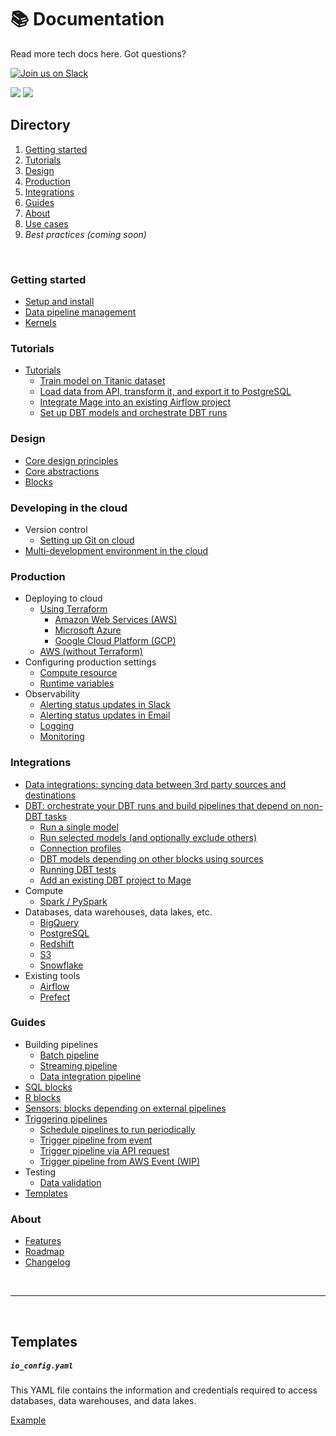 # 📚 Documentation

Read more tech docs here. Got questions?

[![Join us on Slack](https://img.shields.io/badge/%20-Join%20us%20on%20Slack-black?style=for-the-badge&logo=slack&labelColor=6B50D7)](https://www.mage.ai/chat)


![](https://user-images.githubusercontent.com/78053898/198753334-e47c8494-0289-4f96-9058-f0f2387b23fb.svg)
<img
  referrerpolicy="no-referrer-when-downgrade"
  src="https://static.scarf.sh/a.png?x-pxid=166cb008-7c31-4e95-909a-0f5fdc1d375a"
/>

## Directory

1. [Getting started](#getting-started)
1. [Tutorials](#tutorials)
1. [Design](#design)
1. [Production](#production)
1. [Integrations](#integrations)
1. [Guides](#guides)
1. [About](#about)
1. [Use cases](use_cases/README.md)
1. *Best practices (coming soon)*

<br />

### Getting started
- [Setup and install](tutorials/quick_start/setup.md)
- [Data pipeline management](features/orchestration/README.md)
- [Kernels](kernels/README.md)

### Tutorials
- [Tutorials](tutorials/README.md)
    - [Train model on Titanic dataset](tutorials/quick_start/train_titanic_model/README.md)
    - [Load data from API, transform it, and export it to PostgreSQL](tutorials/quick_start/etl_restaurant/README.md)
    - [Integrate Mage into an existing Airflow project](tutorials/airflow/integrate_into_existing_project/README.md)
    - [Set up DBT models and orchestrate DBT runs](tutorials/dbt/quick_start.md)

### Design
- [Core design principles](core/design_principles.md)
- [Core abstractions](core/abstractions.md)
- [Blocks](blocks/README.md)

### Developing in the cloud
- Version control
    - [Setting up Git on cloud](guides/version_control/Git.md)
- [Multi-development environment in the cloud](development/multi_development_environment/README.md)

### Production
- Deploying to cloud
    - [Using Terraform](deploy/terraform/README.md)
        - [Amazon Web Services (AWS)](deploy/terraform/AWS.md)
        - [Microsoft Azure](deploy/terraform/Azure.md)
        - [Google Cloud Platform (GCP)](deploy/terraform/GCP.md)
    - [AWS (without Terraform)](deploy/aws/README.md)
- Configuring production settings
    - [Compute resource](production/compute_resource.md)
    - [Runtime variables](production/runtime_variables.md)
- Observability
    - [Alerting status updates in Slack](observability/alerting/Slack.md)
    - [Alerting status updates in Email](observability/alerting/Email.md)
    - [Logging](features/orchestration/README.md#logs)
    - [Monitoring](observability/monitoring/README.md)

### Integrations
- [Data integrations: syncing data between 3rd party sources and destinations](data_integrations/README.md)
- [DBT: orchestrate your DBT runs and build pipelines that depend on non-DBT tasks](dbt/README.md)
    - [Run a single model](guides/dbt/run_model.md)
    - [Run selected models (and optionally exclude others)](guides/dbt/run_models.md)
    - [Connection profiles](guides/dbt/connection_profiles.md)
    - [DBT models depending on other blocks using sources](guides/dbt/dependencies.md)
    - [Running DBT tests](guides/dbt/tests.md)
    - [Add an existing DBT project to Mage](guides/dbt/add_existing_project.md)
- Compute
    - [Spark / PySpark](spark/setup/README.md)
- Databases, data warehouses, data lakes, etc.
    - [BigQuery](integrations/BigQuery.md)
    - [PostgreSQL](integrations/PostgreSQL.md)
    - [Redshift](integrations/Redshift.md)
    - [S3](integrations/S3.md)
    - [Snowflake](integrations/Snowflake.md)
- Existing tools
    - [Airflow](tutorials/airflow/integrate_into_existing_project/README.md)
    - [Prefect](production/prefect.md)

### Guides
- Building pipelines
    - [Batch pipeline](tutorials/quick_start/etl_restaurant/README.md)
    - [Streaming pipeline](guides/pipelines/StreamingPipeline.md)
    - [Data integration pipeline](guides/pipelines/DataIntegrationPipeline.md)
- [SQL blocks](guides/blocks/SQL.md)
- [R blocks](guides/blocks/R.md)
- [Sensors: blocks depending on external pipelines](guides/blocks/Sensors.md)
- [Triggering pipelines](core/abstractions.md#trigger)
    - [Schedule pipelines to run periodically](tutorials/triggers/schedule.md)
    - [Trigger pipeline from event](core/abstractions.md#event)
    - [Trigger pipeline via API request](triggers/api.md)
    - [Trigger pipeline from AWS Event (WIP)](tutorials/triggers/events/aws.md)
- Testing
    - [Data validation](testing/README.md#data-validation)
- [Templates](#templates)

### About
- [Features](features/README.md)
- [Roadmap](https://airtable.com/shrJS0cDOmQywb8vp)
- [Changelog](https://mageai.notion.site/What-s-new-7cc355e38e9c42839d23fdbef2dabd2c)

<br />

---

<br />

## Templates

##### `io_config.yaml`

This YAML file contains the information and credentials required to access
databases, data warehouses, and data lakes.

[Example](https://github.com/mage-ai/mage-ai/blob/master/mage_ai/data_preparation/templates/repo/io_config.yaml)
